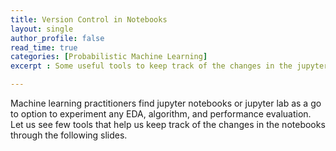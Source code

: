 ```yaml
---
title: Version Control in Notebooks
layout: single
author_profile: false
read_time: true
categories: [Probabilistic Machine Learning]
excerpt : Some useful tools to keep track of the changes in the jupyter notebooks

---
```

Machine learning practitioners find jupyter notebooks or jupyter lab as a go to option to experiment any EDA, algorithm, and performance evaluation. Let us see few tools that help us keep track of the changes in the notebooks through the following slides.

